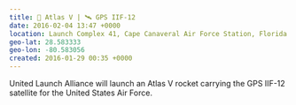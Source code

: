 ```yaml
---
title: 🚀 Atlas V | 🛰 GPS IIF-12
date: 2016-02-04 13:47 +0000
location: Launch Complex 41, Cape Canaveral Air Force Station, Florida
geo-lat: 28.583333
geo-lon: -80.583056
created: 2016-01-29 00:35 +0000
---
```


United Launch Alliance will launch an Atlas V rocket carrying the GPS IIF-12 satellite for the United States Air Force.
